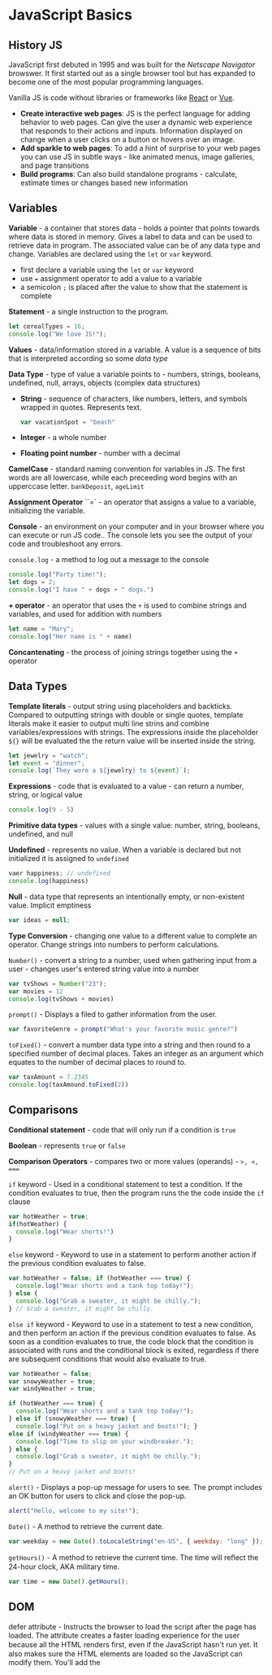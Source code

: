 

# JavaScript Basics

## History JS

JavaScript first debuted in 1995 and was built for the *Netscape Navigator* browswer. It first started out as a single browser tool but has expanded to become one of the most popular programming languages. 

Vanilla JS is code without libraries or frameworks like [React](https://reactjs.org) or [Vue](https://vuejs.org). 

- **Create interactive web pages**: JS is the perfect language for adding behavior to web pages. Can give the user a dynamic web experience that responds to their actions and inputs. Information displayed on change when a user clicks on a button or hovers over an image. 
- **Add sparkle to web pages**: To add a hint of surprise to your web pages you can use JS in subtle ways - like animated menus, image galleries, and page transitions
- **Build programs**: Can also build standalone programs - calculate, estimate times or changes based new information

## Variables

**Variable** - a container that stores data - holds a pointer that points towards where data is stored in memory. Gives a label to data and can be used to retrieve data in program. The associated value can be of any data type and change. Variables are declared using the `let` or `var` keyword.

- first declare a variable using the `let` or `var` keyword
- use `=` assignment operator to add a value to a variable
- a semicolon `;` is placed after the value to show that the statement is complete

**Statement** - a single instruction to the program. 

```javascript
let cerealTypes = 16;
console.log("We love JS!");
```

**Values** - data/information stored in a variable. A value is a sequence of bits that is interpreted according so some *data type* 

**Data Type** - type of value a variable points to - numbers, strings, booleans, undefined, null, arrays, objects (complex data structures)

- **String** - sequence of characters, like numbers, letters, and symbols wrapped in quotes. Represents text. 

  ```js
  var vacationSpot = "beach"
  ```

- **Integer** - a whole number
- **Floating point number** - number with a decimal

**CamelCase** - standard naming convention for variables in JS. The first words are all lowercase, while each preceeding word begins with an upperccase letter. `bankDeposit`, `ageLimit` 

**Assignment Operator** ``=` - an operator that assigns a value to a variable, initializing the variable. 

**Console** - an environment on your computer and in your browser where you can execute or run JS code.. The console lets you see the output of your code and troubleshoot any errors.

`console.log` - a method to log out a message to the console

```js
console.log("Party time!");
let dogs = 2;
console.log("I have " + dogs + " dogs.")
```

**+ operator** - an operator that uses the `+` is used to combine strings and variables, and used for addition with numbers

```js
let name = "Mary";
console.log("Her name is " + name)
```

**Concantenating** - the process of joining strings together using the `+ ` operator 

## Data Types

**Template literals** - output string using placeholders and backticks. Compared to outputting strings with double or single quotes, template literals make it easier to output multi line strins and combine variables/expressions with strings. The expressions inside the placeholder `${}` will be evaluated the the return value will be inserted inside the string. 

```js
let jewelry = "watch";
let event = "dinner";
console.log(`They wore a ${jewelry} to ${event}`);
```

**Expressions** - code that is evaluated to a value - can return a number, string, or logical value

```js
console.log(9 - 5)
```

**Primitive data types** - values with a single value: number, string, booleans, undefined, and null

**Undefined** - represents no value. When a variable is declared but not initialized it is assigned to `undefined` 

```js
vaer happiness; // undefined
console.log(happiness)
```

**Null** - data type that represents an intentionally empty, or non-existent value. Implicit emptiness

```js
var ideas = null;
```

**Type Conversion** - changing one value to a different value to complete an operator. Change strings into numbers to perform calculations.

`Number()` - convert a string to a number, used when gathering input from a user - changes user's entered string value into a number

```js
var tvShows = Number("23");
var movies = 12
console.log(tvShows + movies)
```

`prompt()` - Displays a filed to gather information from the user. 

```js
var favoriteGenre = prompt("What's your favorite music genre?")
```

`toFixed()` - convert a number data type into a string and then round to a specified number of decimal places. Takes an integer as an argument which equates to the number of decimal places to round to.

```js
var taxAmount = 7.2345
console.log(taxAmound.toFixed(2))
```

## Comparisons

**Conditional statement** - code that will only run if a condition is `true`

**Boolean** - represents `true` or `false`

**Comparison Operators** - compares two or more values (operands) - `>, <, ===` 

`if` keyword - Used in a conditional statement to test a condition. If the condition evaluates to true, then the program runs the the code inside the `if` clause

```js
var hotWeather = true;
if(hotWeather) {
  console.log("Wear shorts!")
}
```

`else` keyword - Keyword to use in a statement to perform another action if the previous condition evaluates to false.

```js
var hotWeather = false; if (hotWeather === true) { 
  console.log("Wear shorts and a tank top today!"); 
} else { 
  console.log("Grab a sweater, it might be chilly."); 
} // Grab a sweater, it might be chilly.
```



`else if` keyword - Keyword to use in a statement to test a new condition, and then perform an action if the previous condition evaluates to false. As soon as a condition evaluates to true, the code block that the condition is associated with runs and the conditional block is exited, regardless if there are subsequent conditions that would also evaluate to true.

```js
var hotWeather = false; 
var snowyWeather = true; 
var windyWeather = true;

if (hotWeather === true) { 
  console.log("Wear shorts and a tank top today!"); 
} else if (snowyWeather === true) { 
  console.log("Put on a heavy jacket and boots!"); }
else if (windyWeather === true) { 
  console.log("Time to slip on your windbreaker."); 
} else { 
  console.log("Grab a sweater, it might be chilly."); 
} 
// Put on a heavy jacket and boots!
```

`alert()` - Displays a pop-up message for users to see. The prompt includes an OK button for users to click and close the pop-up.

```js
alert("Hello, welcome to my site!");
```

`Date()` - A method to retrieve the current date.

```js 
var weekday = new Date().toLocaleString("en-US", { weekday: "long" });
```

`getHours()` - A method to retrieve the current time. The time will reﬂect the 24-hour clock, AKA military time.

```js
var time = new Date().getHours();
```

## DOM

defer attribute - Instructs the browser to load the script after the page has loaded. The attribute creates a faster loading experience for the user because all the HTML renders ﬁrst, even if the JavaScript hasn't run yet. It also makes sure the HTML elements are loaded so the JavaScript can modify them. You'll add the <script> tag and defer attributes in the head section of the HTML page.

```html
<html> <head>

<script src="js/script.js" defer></script>

</head>
```

**DOM** - Short for **Document Object Model**, the DOM represents the structure and content of a web page. The document is the web page. The objects include HTML elements, text, and attributes.

**DOM tree** - A graphical representation of the DOM which shows relationships between objects. The DOM tree is useful for determining how to access diﬀerent objects on the document.

**Methods** - JavaScript actions performed on objects. Examples of methods include console.log(), prompt(), alert(), , and querySelector(). 

`querySelector(`) - A method to access the ﬁrst element that matches a speciﬁed selector. To select multiple items, `querySelectorAll()`

```js
var available = document.querySelector("h3"); '
var mainTitle = document.querySelector(".main-title"); 
var firstItem = document.querySelector("ul li"); 
var intro = document.querySelector(".intro p");

console.log(available, mainTitle, firstItem, intro);
```

**style property** - A property that allows you to change the style of an element. If the property name is two words, like background-color, change it to one word using camelCase (backgroundColor).

```js
var intro = document.querySelector(".intro p");

intro.style.color = "purple"; 
intro.style.fontSize = "3em"; 
intro.style.fontStyle = "italic";

console.log(intro); // <p style="color: purple; font-size: 3em; font-style: italic;">Available today</p>
```



**innerText property** - A property that accesses the text within an element. This property is useful when you want to change or retrieve the text inside an element.

```js
var firstCaption = document.querySelector("figcaption"); 
firstCaption.innerText = "The Lulu.";

console.log(firstCaption); // <figcaption>The Lulu.</figcaption>
```

**innerHTML property** - A property that changes the HTML of an element on the page. This property is useful for updating or adding elements to a page.

```js
firstCaption.innerHTML = "The <strong>Lulu</strong>";

console.log(firstCaption);
var intro = document.querySelector(".intro p")
intro.innerHTML = 'Available <span>today</span>'
```

## Events & Event Listeners

**DOM events** - Actions that happen in the document (web page). Events can be triggered by the browser or by the user. In this class, you'll use mouse, change, keydown, and input events. See Mozilla's Event Reference page for a complete list of events.

**Mouse events** - An event that happens when a pointing device, like a mouse, joysticks, keyboard, or adaptive switch interacts with the document. Common mouse events are "click", "mouseover", and "select".

**Event listener** - A method that "listens" for events to happen and then takes action. Use the method `addEventListener()` to listen for events in the DOM.

```js
var title = document.querySelector("h1"); 
title.addEventListener("mouseover");

```

**Event handler** - A function that runs code when an event occurs. Callback function of the `addEventListener()` method on an element of the DOM.

```js
title.addEventListener("mouseover", function () { title.style.color = "maroon"; });
```

**Function** - A block of code that can be called or invoked to run as many times as needed without repeating code. Functions are vital to writing streamlined JavaScript. 

**Function body** - The part of the function that contains the statements that specify what the function does. Curly braces surround the function body.

`classlist.add()` - A method to add a new class.

`classlist.remove()` - A method to remove a new class.

```js
var darkModeButton = document.querySelector(".dark-mode"); 
var body = document.querySelector("body"); 

darkModeButton.addEventListener("click", function () { 
  body.classList.add("dark-palette"); 
});
```



## Functions

**Parameters** - Placeholders for values you want to pass to the function. If there's more than one parameter, separate the parameters with a comma.

```js
var welcome = function (name) { 
  console.log(`Welcome, ${name}. Have a great day!`); 
}
```

**Arguments** - Values passed to the function when it's called. If there's more than one argument, separate the arguments with a comma.

```js
var addTogether = function (num1, num2) { 
  console.log(num1 + num2); 
};

addTogether(13, 72); // 85 addTogether(36, -2.88); // 33.12
```

**return keyword** - A keyword to return the value of a function to the caller and end its execution. Use the return keyword to make the result of a function available to other parts of your code. Unlike console.log() which only outputs a message to the console, the return keyword allows a value to be used by other parts of the code, including console.log().

```js
var addTogether = function (num1, num2) { 
  return num1 + num2;

};

alert(addTogether(36, -2.88)); 
console.log(addTogether(13, 72)); // 85

var lunchForTwo = addTogether(24.56, 18.99);

console.log(lunchForTwo); // 43.55
```

There are 6 ways functions can be declared in JS. All functions are composed and influenced by these components:

- Code that forms the function body
- list of **parameters** - act as placeholders for data that is passed in as arguments when the function is called
- variables accessible from the function scope - lexical scope
- returned value
- context `this` when the function is invoked - where does `this` point to
- Named or an anonymous function
- variable that holds the function object
- **arguments** object

**Function Declarations** - `function` keyword followed by a function name, list of parameters

```js
function isEven(num) {
  return num % 2 === 0;
}
```

- function declaration creates a **variable** in the current scope with the identifier equal to the funciton name
- The function variable is **hoisted** up to the top of the current scope, which means that the function can be invoked before its declared
- The created function is **named** which means the `name` property of the function objects holds its name

**Function Expression** - do not have a name, function object saved to a variable

- assigned to a variable as an object: `const count = function() {}`
- create a method on an object `sum: function() {}`
- use the function as a callback `.reduce(function(...) {})`

A function is anonymous when it does not have a `name` property. Sometimes the function name can be inferred when it is assigned to a variable **named function expression** 

```js
const myFunctionVar = function(variable) {
  return typeof variable
}

myFunctionVar.name // myFunctionVar
```

**Arrow Function** 

- does not creates its execution content, but takes it lexically 
  - function expressions and function declarations create own `this` depending on invocation
- Anonymous - but name can be inferred from variable holding the arrow function
- **arguments** object is not available in the array function 

## KeyDown and KeyChange Events

**Callback function** - A function that's passed to another function as an argument. For example, an event handler is a callback function.

```js
button.addEventListener("click", function () { 
  cat.classList.add("show"); 
});
```

**Keydown event** - An event that occurs when a key is pressed on a keyboard, like a letter, number, or Enter key. Inside the callback function for a keydown event, **you'll pass a parameter that will hold the event object**. Most coders use e as the parameter to represent "event."

```js
var body = document.querySelector("body");

document.addEventListener("keydown" , function (e) {
	if (e.key === "l") {
		body.classList.add("light");
  } 
});
```



**Nested if statement** - An if statement testing the condition of another if, else if, or else statement.

In this example, the second if statement `(if (body.classList.contains("light")))` is the nested if statement.



```js
var body = document.querySelector("body");

document.addEventListener("keydown", function (e) {
		if (e.key === "l") {
			body.classList.add("light");
	} else if (e.key === "d") {
			if (body.classList.contains("light")) {
        ody.classList.remove("light");
      }
		}

});
```

**Change event** - An event that occurs when the user changes a drop-down list (i.e., the <select> element) or input areas like the <input> or <textarea> elements. Inside the callback function for a change event, you'll pass a parameter that will represent the change event. Most coders use e as the parameter to represent "event."

`toUpperCase()` - A method for converting a string value into all uppercase letters.

`Math.ﬂoor()` - A method for rounding a number down to the next whole number.

```js
var louder = "Speak up, please!" 
console.log(louder.toUpperCase()); // SPEAK UP, PLEASE!

var seatingCapacity = 1256.3; 
console.log(Math.floor(seatingCapacity)); //1256
```

`Math.random()` - A method for producing a random number between 0 and 1. Multiply it by another number to output a larger random number. Pair it with Math.floor() to round

```js
console.log(Math.random()); // 0.15884857919099582

console.log(Math.random() * 36); // 18.873096475917126

console.log(Math.floor(Math.random() * 12)); // 10
```

## Arrays & Loops

**Arrays** - complex data structure: list of ordered items. Can contain one or more objects that can be any data type. The items that make up an array are called **elements**

```js
var timeOfDay = [6, 12, "morning"]
// array that contains both number and string objects

// array literal
var medicine = [];
```

**Elements** - the values stored in an array. Elements can be any data type

**Index** - the position of an element in an array. The first element starts at index position 0. 

```js
var nums = ["thirty", 16, 38]
nums[0] // thirty
```

**Loop**- statement that allows you to repeat code multiple times, can iterate over a collection

**Iterating** - each time a loop runs through a block of code. Each pass of the loop is called on **iteration**

`for` loop - loop that iterates through a block of code a designated number of times. `for..of` and `for..in` loop. One iterates over an array and the other iterates of the key:value pairs of an object.

`for...of loop` - type of loop that iterates ovar the values of an array. The loop has access to the elements of an array, not the index. 

```js
var timeOfDay = [6, 'noon', 8, "monring"];
for (var time of timeOfDay) {
  console.log(time)
}
```

**Loop body** - the loop section where the statements you want to execute on each loop iteration

`forEach()` - method that is called on an array object, iterates though the elements in the array and is passed a callback function as its argument. `forEach` **passes each element to the function as an argument and runs the function once for each given element.** 

```js
var timeOfDay = [6, "noon", 8, "morning", "evening", 12];

// is passed a callback function as its argument
timeOfDay.forEach(function (time, index) { 
  console.log(`The ${time} element is at position ${index}.`); 
});
```

**Modulus operator** - An operator to return the remainder of two numbers divided. The modulus operator uses the percent sign `(%)`. The modulus operator is also called the "**modulo" operator.**

```js
var candy = 14; 
var kids = 4; 

console.log(`There are ${candy % kids} pieces of candy remaining.`);
```

## Scope

**Scope** - context where varialbes are visible to certain parts of the program. Depends on where variables are declared determines where they can be accessed.

**Context** - refers to the place the code is evaluated and executed - like inside a function or loop

**Global Scope** - context for the whole program. Variables that are global scoped are not located inside a function or another block of code. These variables are available to any part of your program

​	`var` - function scoped, not blocked scope. Will return `undefined` if used before its initialized. All `var` variables that are declared but not initialized are set to `undefined`

`let` - block scoped, cannot access any variables defined inside a block outside that block. Returns a `ReferenceError` if try to access variable before it is intialized

`const` - block scoped and error will be thrown if variable is reassigned

```js
var numOfDrinks = 5; // global scoped

var drinks = function() {
  var tea = 6 + numOfDrinks; // can access global variable
  console.log(tea)
}

drinks() // 11
conosle.log(tea) // Reference Error - not defined since variable is function scoped

if(numOfDrinks === 5) {
  var soda = "lemon-lime"; // block scope
}

// with var variables can access them outside the block
soda = "cherry"
```

**Function Scope** - context inside of a funciton. Variables defined within a function are scoped to that function only

- Ruby method definitions are self contained - create their own inner scope. Cannot access variables outside their scope. But the values/objects of outer scoped variables can be passed in as arguments to the methods - a copy of the reference to the object is passed in as an argument to the method call

**Block Scope** - context inside a block of code, like an `if` statement or loops.

- `var` defined variables can be accessed and modified outside the block even if they were initialized inside the block
- `let` and `const` variables are **block scoped** - cannot be accessed outside the block where it was initialized
- `const` - constrain a variable to block scope and **prevent the value from being reassigned**
  - common to assign arrays and objects to `const` variables - so can't reassign the variable to a new collection but still able to modify the elements that make up the collection
  - Element Reference - `Array#[]` method can access elements at the specified position - point to where the object is stored in memory, can modify the object, which will mutate the collection as a whole, but the `const` variable is still pointing to the same collection
  - A collection contains references to the objects that make up the collection - can change the objects in a collection which will mutate the collection as a whole. 

```js
if(numOfDrinks === 5) {
  let soda = "lemon-lime"
};

console.log(soda) // Reference error
// let declared variables are block scoped
```

## Objects & Methods

**Objects** - A data type used to group multiple properties and their corresponding values into a single, unordered entity. Like an object in real life, a JavaScript object represents a thing with characteristics (properties), like a person, animal, instrument, or house. **An object is a collection of key-value pairs.**

**Properties** - Diﬀerent values of an object. A property represents the diﬀerent characteristics of your object. Properties can be any data type, like a number, string, array, boolean, or function.

**Keys** - An object's unique elements which are used to access its values. Keys are also known as "identiﬁers" or "names." An object's keys must be unique and cannot be duplicated in the same object.

```js
const cat = {};

cat.name = "Fred"; 
cat.nickname = "Flooficus"; 
cat.age = 5; cat.isSleeping = true; 
cat.favoriteToys = ["spring", "ping pong balls", "bird stuffy"] 
cat.pet = function () { 
  return "purrrrrrrr"; 
}
```

**Method (object property)** - A function that's a property in an object. Use the return keyword to return the value of the method and make the result available to other parts of your code. Call the function on the object: `object.method()` 

Methods can be added to an object following its creation:

```js
const cat = {}; 
cat.pet = function () { 
  return "purrrrrrrr"; 
}

const cat = {
	pet: function () {
		return "purrrrrrrr";
} };
```

**Dot notation** - A syntax to assign or access the property of an object using a period between the object name and property. `object.key` 

**Square Bracket Notation** - syntax to assign or access the property of an object using `[]` between the object name and the key, key needs to be wrapped in quotes. `object["key"]` 

![image-20220409183736229](https://tva1.sinaimg.cn/large/e6c9d24egy1h14a4n72avj20ky06474g.jpg)

![image-20220409183836695](https://tva1.sinaimg.cn/large/e6c9d24egy1h14a5mcwj4j20q204sweq.jpg)

**Object literal** - A collection of key-value pairs inside the object’s curly braces, separated by a comma. The key and value are separated by a colon (:). You can add or change existing properties of an object literal by using either dot or bracket notation and the = assignment operator.

`this` **keyword** - In a method, the `this` keyword allows you to reference another property from the same object. If the method is called on an object, using a function expression, the `this` keyword will point/reference the object it is called on. Therefore can access properties of the object inside the function by using `this.keyName` 

An example of the `this` keyword used with a method that's outside the object declaration:

```js
const house = { windows: 20 };

// Adding a method to the object outside the object declaration/literal
house.windowWash = function () { 
  if (this.windows > 15) { 
    return `That's a lot of windows to wash!`; 
  } 
};

console.log(house.windowWash());

// Method that is declared on the object literal
const house = { 
  windows: 20, 
  windowWash: function () { 
    if (this.windows > 15) { 
      return `That's a lot of windows to wash!`; 
    } 
  };
```



**Factory functions** - Patterns to create multiple objects. Factory functions let you quickly build several objects that share the same characteristics, AKA properties. Act as a blueprint to make similar objects. You must return your object at the bottom of your factory function. You'll use factory functions when you want to create and manage multiple objects that have the same characteristics (e.g., color) that are expressed diﬀerently (e.g., blue, green, yellow).

```js
const createContact = function () { 
  const contact = { 
    name: "Noelle Silva", 
    phoneNum: "555-555-1234", 
    isNew: true, 
    message: function () { 
      this.isNew = true; 
      console.log("You've added a new contact!"); 
    } 
  }; 
  return contact;  // returnn object from function
};

// pass factory function parameters, then can create objects with different values 
// based onn the arguments passed in when the function is invoked
const createContact = function (name, phone) { 
  const contact = { 
    name: name,
		phoneNum: phone, 
    isNew: true, 
    message: function () { 
      this.isNew = true; 
      console.log("You've added a new contact!"); 
    } 
  }; 
  return contact; 
};

// create two new objects with different values
const contact1 = createContact("Noelle Silva", "555-555-1234"); 
const contact2 = createContact("Yami Sukehiro", "555-321-5555");
```

You can provide **parameters** to your factory function in order to make your object more ﬂexible and easy to reuse:

`for...in loop` A type of for loop that will allow you to loop over an object's key-value pairs. When looping over objects, you may want to access just the keys, just the values, or both the keys and the values.

```js
for(let key in contact1) {
  console.log(key, contact1[key])
}

// name 'Noella Silva'
// phoneNum 555-555-1234
// isNew true 
// message f message() {}
```

To loop through multiple objects, add the objects to an array and then loop through the array using the `for...of loop `(Lesson 8). After the for...of loop, nest the for...in loop to access the object's key, value, or keys and values.

```js
const contact1 = createContact("Noelle Silva", "555-555-1234"); 
const contact2 = createContact("Yami Sukehiro", "555-321-5555");

// add each object to a new array
const contactsArray = [contact1, contact2];

// iterate over each object in the contactsArray
for (let contact of contactsArray) { 
  // iterate over the properties of each object
  for (let key in contact) {
    // log the key and the value to the console
		console.log(key, contact[key]); 
  }
}
```

## APIs

**Application programming interface (API)** - way for two applications, program and external source to talk to each other and share information. There are a few protocols, rules, when follow for working with APIs. As long as you follow the protocols you can access and use daata from the APIs.

- grab data from other sources to populate your app

**RESTful API** - use HTTP protocol - (hyper text transfer protocol) requests like those used in browser to access a websites - used to get data from an external source to be displayed in your program

- each API has instructions of how to talk to the API to get the data from that API
- need to read each API documentation

**Asynchronous** - means code can run independently of main program flow

- **Async Functions** - allow you to `fetch` data from an API, wait for the completed response, and then work with the data. use `async` keyword
- `await` tells the program to wait on that line of code until the data is retrieved
- `fetch` method allows you to get data over a network. like the data you retrieve from the API
  - API creator determines the URL you pass in as an argument to the `fetch` method
  - **endpoint** - part of the **API URL** that specifies the type of information you want
- **JSON file** - type of file used for exchanging data on the web: JavaScript Object Notation
  - the response will be similar to a JS object - having properties and key:value pairs
  - need to convert from JSON to JS object so you can manipulate the data in your code - `json()` is called on a JSON variable and converts it to JS object
  - all the data will now be objects

```js
const getShows = async function() {
  const showRequest = await fetch("https://api.tvmaze.com/schedule/web");
  const data = await showRequest.json();
  console.log(showRequest);
};

getShows(); // call async function
```

### JSON Files

Data you pull from an API will be written in JSON. **JSON files** are a type of text file used for exchanging data, which most programming languages can interpret. Files end in a `.json` file extension.

JSON files look a lot like objects - they have properties and key-value pairs. 

### REST APIs

For your program to work with an API it needs to follow specific protocol which enable communication between the API and your program. There are different types of protocols, but the most common is called the REST API procol. They make use of HTTP requests

**API Documentation**

To find out the API protocols, you need to dive ino the REST APIs documenation. You will find:

- What web address is the API available at? What address can your program call to request data from the API
- Are there parameters available to be used in the request? 
- Is there any specific info that your program needs to send in with your request?
- Is there a need for your program to authenticate itself before acccessing the data? If required how do you authenticate? - REST APIs don't require authentication 

### Endpoints & Parameters

To access specific data from an API you need to review the documentation fo find which endpoints you need to add to the web address to request the data. And need to know if the endpoints accepts parameters

**Endpoint** - end of the API address that determines the type of info available

`https://quote-garden.herokuapp.com/api/v3`

To pull all the quotes data you'll add an endpoint to the url

`https://quote-garden.herokuapp.com/api/v3/quotes`

To get a single random quote you will add another endpoint

`https://quote-garden.herokuapp.com/api/v3/quotes/random`

**Parameters**

Pulling data from an endpoint can pull a lot of data. Maybe you need specific information. **API parameters** are placeholders for data. After the endpoint, you will add the parameters.

Add a `?` after the endpoint, then include the parameters. The documentation will let you know what data type you need to enter for each parameter - ex. string. 

`https://quote-garden.herokuapp.com/api/v3/quotes?author=beyonce`

If the parameter has more than one word add characters `%20` to fill the space between words

Can also chain parameters together by separating them with an ampersand `&` 

`https://quote-garden.herokuapp.com/api/v3/quotes?author=maya%20angelou&limit=1`



This will retrieve specific data from an API using endpoints and parameters. 

### Fetch Method

`fetch()` method allows you to get resources over a network - retrieve data from an API

**async keyword** enables asynchronous communication between your program and the API. Use the keyword to create an `async function` to get data from an API and then wait for the completed response. Once the response is complete then you can modify the data.

```js
const getData = async function() {
  // variable to hold response from the API
  // pass the fetch method the API URL including endpoints and paraemters
  const res = await fetch("https://quote-garden.herokuapp.com/api/v3/quotes?author=beyonce");
  const data = await res.json();
}
```

- When fetching the data the program needs to wait for the function to finish before assigning the value to the `res` variable, so add `await` keyword before `fetch()` . Tells the program to wait on that line until the API data is received 
- `res` variable contains the API call response - contains all sorts of data including methods that allow your program to parse and use the body of data
- `.json()` method transforms the JSON data into a JS object - also a asynchronous action so need to use the `await` keyword
